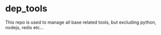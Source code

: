 # dep_tools
This repo is used to manage all base related tools, but excluding python, nodejs, redis etc...
